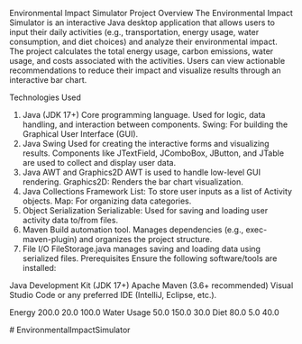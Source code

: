 
Environmental Impact Simulator
Project Overview
The Environmental Impact Simulator is an interactive Java desktop application that allows users to input their daily activities (e.g., transportation, energy usage, water consumption, and diet choices) and analyze their environmental impact. The project calculates the total energy usage, carbon emissions, water usage, and costs associated with the activities. Users can view actionable recommendations to reduce their impact and visualize results through an interactive bar chart.

Technologies Used
1. Java (JDK 17+)
Core programming language.
Used for logic, data handling, and interaction between components.
Swing: For building the Graphical User Interface (GUI).
2. Java Swing
Used for creating the interactive forms and visualizing results.
Components like JTextField, JComboBox, JButton, and JTable are used to collect and display user data.
3. Java AWT and Graphics2D
AWT is used to handle low-level GUI rendering.
Graphics2D: Renders the bar chart visualization.
4. Java Collections Framework
List: To store user inputs as a list of Activity objects.
Map: For organizing data categories.
5. Object Serialization
Serializable: Used for saving and loading user activity data to/from files.
6. Maven
Build automation tool.
Manages dependencies (e.g., exec-maven-plugin) and organizes the project structure.
7. File I/O
FileStorage.java manages saving and loading data using serialized files.
Prerequisites
Ensure the following software/tools are installed:

Java Development Kit (JDK 17+)
Apache Maven (3.6+ recommended)
Visual Studio Code or any preferred IDE (IntelliJ, Eclipse, etc.).

Energy	            200.0	                20.0	                100.0
Water Usage	        50.0	                150.0	                30.0
Diet	            80.0	                5.0	                    40.0

#   E n v i r o n m e n t a l I m p a c t S i m u l a t o r 
 
 
